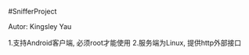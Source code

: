 #SnifferProject

Autor:  Kingsley Yau

1.支持Android客户端, 必须root才能使用</bar>
2.服务端为Linux, 提供http外部接口</br>
